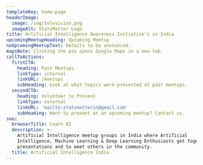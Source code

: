 ```yaml
---
templateKey: home-page
headerImage:
  image: /img/television.png
  imageAlt: StatsMatter Logo
title: Artificial Intelligence Awareness Initiative's in India
upcomingMeetupHeading: Upcoming Meetup
noUpcomingMeetupText: Details to be announced.
mapsNote: Clicking the pin opens Google Maps in a new tab.
callToActions:
  firstCTA:
    heading: Past Meetups
    linkType: internal
    linkURL: /meetups
    subHeading: Look at what topics were presented at past meetups.
  secondCTA:
    heading: Volunteer to Present
    linkType: external
    linkURL: 'mailto:statsmatterin@gmail.com'
    subHeading: Want to present at an upcoming meetup? Contact us.
seo:
  browserTitle: Learn AI
  description: >-
    Artificial Intelligence meetup groups in India where Artificial
    Intelligence, Machine Learning & Deep Learning Enthusiasts get together for
    presentations and to meet others in the community.
  title: Artificial Intelligence India
---
```



